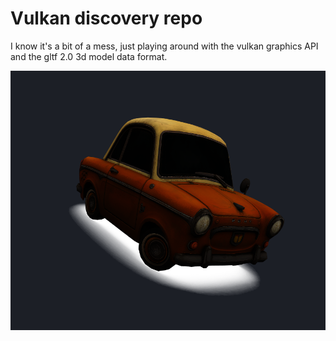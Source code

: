 # Vulkan discovery repo
I know it's a bit of a mess, just playing around with the vulkan graphics API and the gltf 2.0 3d model data format.

![current progress](/readme_images/vulkan_discovery_2.png)
